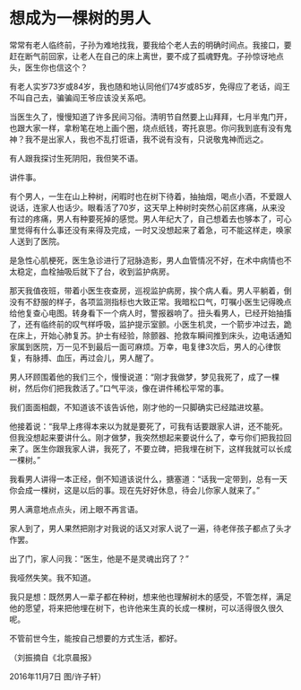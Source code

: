 # 想成为一棵树的男人

常常有老人临终前，子孙为难地找我，要我给个老人去的明确时间点。我接口，要赶在断气前回家，让老人在自己的床上离世，要不成了孤魂野鬼。子孙惊讶地点头，医生你也信这个？ 

有老人实岁73岁或84岁，我也随和地认同他们74岁或85岁，免得应了老话，阎王不叫自己去，骗骗阎王爷应该没关系吧。 

当医生久了，慢慢知道了许多民间习俗。清明节自然要上山拜拜，七月半鬼门开，也跟大家一样，拿粉笔在地上画个圈，烧点纸钱，寄托哀思。你问我到底有没有鬼神？我不是出家人，我也不乱打诳语，我不说有没有，只说敬鬼神而远之。 

有人跟我探讨生死阴阳，我但笑不语。 

讲件事。 

有个男人，一生在山上种树，闲暇时也在树下待着，抽抽烟，喝点小酒，不爱跟人说话，连家人也话少。眼看活了70岁，这天早上种树时突然心前区疼痛，从来没有过的疼痛，男人有种要死掉的感觉。男人年纪大了，自己想着去也够本了，可心里觉得有什么事还没有来得及完成，一时又没想起来了着急，可不能这样走，唤家人送到了医院。 

是急性心肌梗死，医生急诊进行了冠脉造影，男人血管情况不好，在术中病情也不太稳定，血栓抽吸后就下了台，收到监护病房。 

那天我值夜班，带着小医生夜查房，巡视监护病房，挨个病人看。男人平躺着，倒没有不舒服的样子，各项监测指标也大致正常。我暗松口气，叮嘱小医生记得晚点给他复查心电图。转身看下一个病人时，警报器响了。扭头看男人，已经开始抽搐了，还有临终前的叹气样呼吸，监护提示室颤。小医生机灵，一个箭步冲过去，跪在床上，开始心肺复苏。护士有经验，除颤器、抢救车瞬间推到床头，边电话通知家属到医院，万一见不到最后一面可麻烦。万幸，电复律3次后，男人的心律恢复，有脉搏、血压，再过会儿，男人醒了。 

男人环顾围着他的我们三个，慢慢说道：“刚才我做梦，梦见我死了，成了一棵树，然后你们把我救活了。”口气平淡，像在讲件稀松平常的事。 

我们面面相觑，不知道该不该告诉他，刚才他的一只脚确实已经踏进坟墓。 

他接着说：“我早上疼得本来以为就是要死了，可我有话要跟家人讲，还不能死。但我没想起来要讲什么。刚才做梦，我突然想起来要说什么了，幸亏你们把我拉回来了。医生你跟我家人讲，我死了，不要立碑，把我埋在树下，这样我就可以长成一棵树。” 

我看男人讲得一本正经，倒不知道该说什么，搪塞道：“话我一定带到，总有一天你会成一棵树，这是以后的事。现在先好好休息，待会儿你家人就来了。” 

男人满意地点点头，闭上眼不再言语。 

家人到了，男人果然把刚才对我说的话又对家人说了一遍，待老伴孩子都点了头才作罢。 

出了门，家人问我：“医生，他是不是灵魂出窍了？” 

我哑然失笑。我不知道。 

我只是想：既然男人一辈子都在种树，想来他也理解树木的感受，不管怎样，满足他的愿望，将来把他埋在树下，也许他来生真的长成一棵树，可以活得很久很久呢。 

不管前世今生，能按自己想要的方式生活，都好。 

（刘振摘自《北京晨报》 

2016年11月7日 图/许子轩）